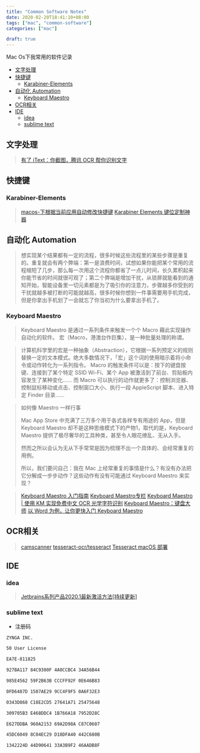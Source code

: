 ```yaml
---
title: "Common Software Notes"
date: 2020-02-20T18:41:10+08:00
tags: ["mac", "common-software"]
categories: ["mac"]

draft: true
---
```


Mac Os下我常用的软件记录 
<!--more-->


<!-- vim-markdown-toc GFM -->

* [文字处理](#文字处理)
* [快捷键](#快捷键)
    * [Karabiner-Elements](#karabiner-elements)
* [自动化 Automation](#自动化-automation)
    * [Keyboard Maestro](#keyboard-maestro)
* [OCR相关](#ocr相关)
* [IDE](#ide)
    * [idea](#idea)
    * [sublime text](#sublime-text)

<!-- vim-markdown-toc -->


## 文字处理

> [有了 iText：你截图，腾讯 OCR 帮你识别文字](https://sspai.com/post/42059)

## 快捷键

### Karabiner-Elements

> [macos-下根据当前应用自动修改快捷键](https://medium.com/@invisprints/macos-%E4%B8%8B%E6%A0%B9%E6%8D%AE%E5%BD%93%E5%89%8D%E5%BA%94%E7%94%A8%E8%87%AA%E5%8A%A8%E4%BF%AE%E6%94%B9%E5%BF%AB%E6%8D%B7%E9%94%AE-a7795f571f47)
> [Karabiner Elements 键位定制神器](https://zhuanlan.zhihu.com/p/28638165)




## 自动化 Automation

> 想实现某个结果都有一定的流程，很多时候这些流程里的某些步骤是重复的。重复就会有两个弊端：第一是浪费时间，试想如果你能把某个常用的流程缩短了几步，那么每一次用这个流程你都省了一点儿时间，长久累积起来你能节省的时间就很可观了；第二个弊端是增加干扰，从锁屏就能看到的通知开始，智能设备里一切元素都是为了吸引你的注意力，步骤越多你受到的干扰就越多被打断的可能就越高，很多时候你想到一件事需要用手机完成，但是你拿出手机划了一会就忘了你当初为什么要拿出手机了。

### Keyboard Maestro 

> Keyboard Maestro 是通过一系列条件来触发一个个 Macro 藉此实现操作自动化的软件。
> 宏（Macro，港澳台作巨集），是一种批量处理的称谓。

> 计算机科学里的宏是一种抽象（Abstraction），它根据一系列预定义的规则替换一定的文本模式。绝大多数情况下，「宏」这个词的使用暗示着将小命令或动作转化为一系列指令。
> Macro 的触发条件可以是：按下的键盘按键、连接到了某个特定 SSID Wi-Fi、某个 App 被激活到了前台、剪贴板内容发生了某种变化……
> 而 Macro 可以执行的动作就更多了：控制浏览器、控制鼠标移动或点击、控制窗口大小、执行一段 AppleScript 脚本、进入特定 Finder 目录……

> 如何像 Maestro 一样行事
>
> Mac App Store 中充满了三万多个用于各式各样专有用途的 App，但是 Keyboard Maestro 却不是这种思维模式下的产物1，取代的是，Keyboard Maestro 提供了极尽奢华的工具种类，甚至令人眼花缭乱、无从入手。
> 
> 然而之所以会认为无从下手常常是因为梳理不出一个具体的、会经常重复的用例。
> 
> 所以，我们要问自己：我在 Mac 上经常重复的事情是什么？有没有办法把它分解成一步步动作？这些动作有没有可能通过 Keyboard Maestro 来实现？



> [Keyboard Maestro 入门指南](https://sspai.com/post/36442#04)
> [Keyboard Maestro专栏](https://sspai.com/search/post/Keyboard%20Maestro)
> [Keyboard Maestro | 使用 KM 实现免费中文 OCR 光学字符识别](https://zhuanlan.zhihu.com/p/60286600)
> [Keyboard Maestro：键盘大师](https://www.waerfa.com/keyboard-maestro/3)
> [以 Word 为例，让你更快入门 Keyboard Maestro](https://medium.com/@JannerChang/%E4%BB%A5-word-%E4%B8%BA%E4%BE%8B-%E8%AE%A9%E4%BD%A0%E6%9B%B4%E5%BF%AB%E5%85%A5%E9%97%A8-keyboard-maestro-aad2c30f14bf)



## OCR相关

> [camscanner](https://camscanner.iluoxiao.com/others/others)
> [tesseract-ocr/tesseract](https://github.com/tesseract-ocr/tesseract)
> [Tesseract macOS 部署](https://www.linhey.com/2018/01/01/[%E5%9B%BE%E5%83%8F%E8%AF%86%E5%88%AB]Tesseract%E9%83%A8%E7%BD%B2%E4%B8%8E%E4%BD%BF%E7%94%A8/)


## IDE

### idea


> [Jetbrains系列产品2020.1最新激活方法[持续更新]](https://zhile.io/2018/08/17/jetbrains-license-server-crack.html)


### sublime text

+ 注册码

```xml
ZYNGA INC.

50 User License

EA7E-811825

927BA117 84C9300F 4A0CCBC4 34A56B44

985E4562 59F2B63B CCCFF92F 0E646B83

0FD6487D 1507AE29 9CC4F9F5 0A6F32E3

0343D868 C18E2CD5 27641A71 25475648

309705B3 E468DDC4 1B766A18 7952D28C

E627DDBA 960A2153 69A2D98A C87C0607

45DC6049 8C04EC29 D18DFA40 442C680B

1342224D 44D90641 33A3B9F2 46AADB8F
```




